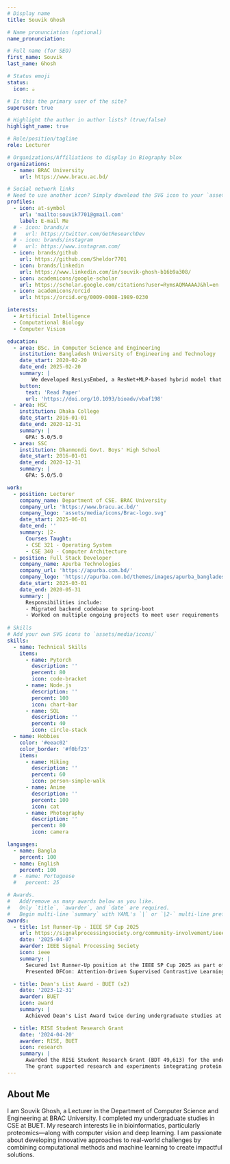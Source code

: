 ```yaml
---
# Display name
title: Souvik Ghosh

# Name pronunciation (optional)
name_pronunciation: 

# Full name (for SEO)
first_name: Souvik
last_name: Ghosh

# Status emoji
status:
  icon: ☕️

# Is this the primary user of the site?
superuser: true

# Highlight the author in author lists? (true/false)
highlight_name: true

# Role/position/tagline
role: Lecturer

# Organizations/Affiliations to display in Biography blox
organizations:
  - name: BRAC University
    url: https://www.bracu.ac.bd/

# Social network links
# Need to use another icon? Simply download the SVG icon to your `assets/media/icons/` folder.
profiles:
  - icon: at-symbol
    url: 'mailto:souvik7701@gmail.com'
    label: E-mail Me
  # - icon: brands/x
  #   url: https://twitter.com/GetResearchDev
  # - icon: brands/instagram
  #   url: https://www.instagram.com/
  - icon: brands/github
    url: https://github.com/Sheldor7701
  - icon: brands/linkedin
    url: https://www.linkedin.com/in/souvik-ghosh-b16b9a308/
  - icon: academicons/google-scholar
    url: https://scholar.google.com/citations?user=RymsAQMAAAAJ&hl=en
  - icon: academicons/orcid
    url: https://orcid.org/0009-0008-1989-0230

interests:
  - Artificial Intelligence
  - Computational Biology
  - Computer Vision

education:
  - area: BSc. in Computer Science and Engineering
    institution: Bangladesh University of Engineering and Technology
    date_start: 2020-02-20
    date_end: 2025-02-20
    summary: |
        We developed ResLysEmbed, a ResNet+MLP-based hybrid model that integrates word and protein language model embeddings to predict lysine succinylation sites with superior accuracy and interpretability. It outperforms existing methods and provides biologically relevant insights through SHAP analysis. Supervised by [Prof Dr. Mohammad Saifur Rahman](https://cse.buet.ac.bd/faculty/faculty_detail/mrahman). Our work later got acccepted in Bioinformatics Advances.
    button:
      text: 'Read Paper'
      url: 'https://doi.org/10.1093/bioadv/vbaf198'
  - area: HSC
    institution: Dhaka College
    date_start: 2016-01-01
    date_end: 2020-12-31
    summary: |
      GPA: 5.0/5.0
  - area: SSC
    institution: Dhanmondi Govt. Boys' High School
    date_start: 2016-01-01
    date_end: 2020-12-31
    summary: |
      GPA: 5.0/5.0

work:
  - position: Lecturer 
    company_name: Department of CSE. BRAC University
    company_url: 'https://www.bracu.ac.bd/'
    company_logo: 'assets/media/icons/Brac-logo.svg'
    date_start: 2025-06-01
    date_end: ''
    summary: |2-
      Courses Taught:
      - CSE 321 - Operating System
      - CSE 340 - Computer Architecture
  - position: Full Stack Developer
    company_name: Apurba Technologies
    company_url: 'https://apurba.com.bd/'
    company_logo: 'https://apurba.com.bd/themes/images/apurba_bangladesh_logo.png'
    date_start: 2025-03-01
    date_end: 2020-05-31
    summary: |
      Responsibilities include:
      - Migrated backend codebase to spring-boot
      - Worked on multiple ongoing projects to meet user requirements
      
# Skills
# Add your own SVG icons to `assets/media/icons/`
skills:
  - name: Technical Skills
    items:
      - name: Pytorch
        description: ''
        percent: 80
        icon: code-bracket
      - name: Node.js
        description: ''
        percent: 100
        icon: chart-bar
      - name: SQL
        description: ''
        percent: 40
        icon: circle-stack
  - name: Hobbies
    color: '#eeac02'
    color_border: '#f0bf23'
    items:
      - name: Hiking
        description: ''
        percent: 60
        icon: person-simple-walk
      - name: Anime
        description: ''
        percent: 100
        icon: cat
      - name: Photography
        description: ''
        percent: 80
        icon: camera

languages:
  - name: Bangla
    percent: 100
  - name: English
    percent: 100
  # - name: Portuguese
  #   percent: 25

# Awards.
#   Add/remove as many awards below as you like.
#   Only `title`, `awarder`, and `date` are required.
#   Begin multi-line `summary` with YAML's `|` or `|2-` multi-line prefix and indent 2 spaces below.
awards:
  - title: 1st Runner-Up - IEEE SP Cup 2025
    url: https://signalprocessingsociety.org/community-involvement/ieee-signal-processing-cup-2025
    date: '2025-04-07'
    awarder: IEEE Signal Processing Society
    icon: ieee
    summary: |
      Secured 1st Runner-Up position at the IEEE SP Cup 2025 as part of team Straw Hats.  
      Presented DFCon: Attention-Driven Supervised Contrastive Learning for Robust Deepfake Detection at ICASSP 2025 in Hyderabad, India.

  - title: Dean's List Award - BUET (x2)
    date: '2023-12-31'
    awarder: BUET
    icon: award
    summary: |
      Achieved Dean's List Award twice during undergraduate studies at the Department of Computer Science and Engineering, BUET, in recognition of outstanding academic performance.

  - title: RISE Student Research Grant
    date: '2024-04-20'
    awarder: RISE, BUET
    icon: research
    summary: |
      Awarded the RISE Student Research Grant (BDT 49,613) for the undergraduate thesis project "Structural-Embedding Fusion for Improved Succinylated Lysine Site Prediction".  
      The grant supported research and experiments integrating protein structural features with protein language model features.
---
```


## About Me

I am Souvik Ghosh, a Lecturer in the Department of Computer Science and Engineering at BRAC University. I completed my undergraduate studies in CSE at BUET. My research interests lie in bioinformatics, particularly proteomics—along with computer vision and deep learning. I am passionate about developing innovative approaches to real-world challenges by combining computational methods and machine learning to create impactful solutions.

